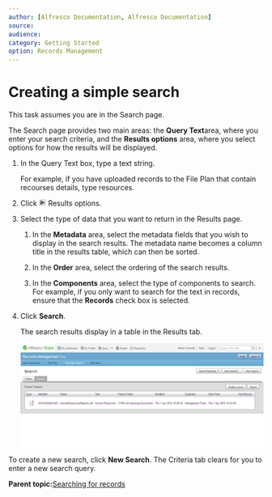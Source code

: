 ```yaml
---
author: [Alfresco Documentation, Alfresco Documentation]
source: 
audience: 
category: Getting Started
option: Records Management
---
```


# Creating a simple search

This task assumes you are in the Search page.

The Search page provides two main areas: the **Query Text**area, where you enter your search criteria, and the **Results options** area, where you select options for how the results will be displayed.

1.  In the Query Text box, type a text string.

    For example, if you have uploaded records to the File Plan that contain recourses details, type resources.

2.  Click ![](../images/rm-resultsoptions.png) Results options.

3.  Select the type of data that you want to return in the Results page.

    1.  In the **Metadata** area, select the metadata fields that you wish to display in the search results. The metadata name becomes a column title in the results table, which can then be sorted.

    2.  In the **Order** area, select the ordering of the search results.

    3.  In the **Components** area, select the type of components to search. For example, if you only want to search for the text in records, ensure that the **Records** check box is selected.

4.  Click **Search**.

    The search results display in a table in the Results tab.

    ![](../images/rm-search-results.png)


To create a new search, click **New Search**. The Criteria tab clears for you to enter a new search query.

**Parent topic:**[Searching for records](../tasks/rm-gs-search.md)

